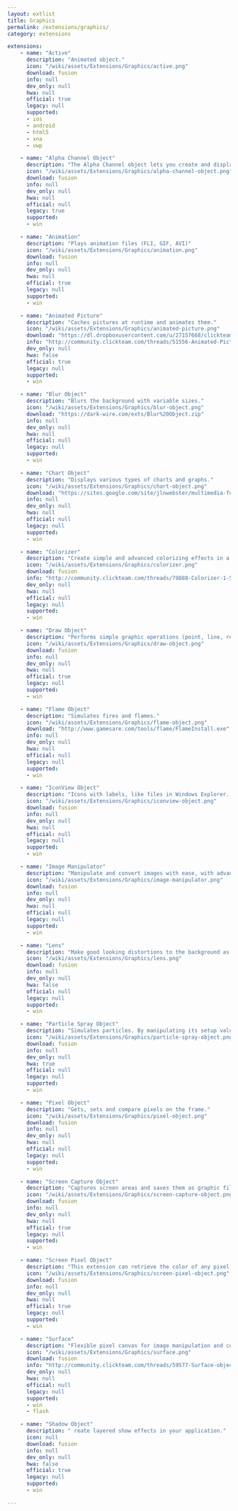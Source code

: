 ```yaml
---
layout: extlist
title: Graphics
permalink: /extensions/graphics/
category: extensions

extensions:
    - name: "Active"
      description: "Animated object."
      icon: "/wiki/assets/Extensions/Graphics/active.png"
      download: fusion
      info: null
      dev_only: null
      hwa: null
      official: true
      legacy: null
      supported:
      - ios
      - android
      - html5
      - xna
      - uwp

    - name: "Alpha Channel Object"
      description: "The Alpha Channel object lets you create and display images with variable transparency - alpha channels."
      icon: "/wiki/assets/Extensions/Graphics/alpha-channel-object.png"
      download: fusion
      info: null
      dev_only: null
      hwa: null
      official: null
      legacy: true
      supported:
      - win

    - name: "Animation"
      description: "Plays animation files (FLI, GIF, AVI)"
      icon: "/wiki/assets/Extensions/Graphics/animation.png"
      download: fusion
      info: null
      dev_only: null
      hwa: null
      official: true
      legacy: null
      supported:
      - win

    - name: "Animated Picture"
      description: "Caches pictures at runtime and animates them."
      icon: "/wiki/assets/Extensions/Graphics/animated-picture.png"
      download: "https://dl.dropboxusercontent.com/u/27157668/clickteam/resources/animatedpicture.zip"
      info: "http://community.clickteam.com/threads/51556-Animated-Picture"
      dev_only: null
      hwa: false
      official: true
      legacy: null
      supported:
      - win

    - name: "Blur Object"
      description: "Blurs the background with variable sizes."
      icon: "/wiki/assets/Extensions/Graphics/blur-object.png"
      download: "https://dark-wire.com/exts/Blur%20Object.zip"
      info: null
      dev_only: null
      hwa: null
      official: null
      legacy: null
      supported:
      - win

    - name: "Chart Object"
      description: "Displays various types of charts and graphs."
      icon: "/wiki/assets/Extensions/Graphics/chart-object.png"
      download: "https://sites.google.com/site/jlnwebster/multimedia-fusion/extension-list/ini/ChartandIni%2B%2B1.5.zip"
      info: null
      dev_only: null
      hwa: null
      official: null
      legacy: null
      supported:
      - win

    - name: "Colorizer"
      description: "Create simple and advanced colorizing effects in a few minutes. Great for night and day effects and weather."
      icon: "/wiki/assets/Extensions/Graphics/colorizer.png"
      download: fusion
      info: "http://community.clickteam.com/threads/79888-Colorizer-1-5"
      dev_only: null
      hwa: null
      official: null
      legacy: null
      supported:
      - win

    - name: "Draw Object"
      description: "Performs simple graphic operations (point, line, rectangle, ellipse, flood fill)."
      icon: "/wiki/assets/Extensions/Graphics/draw-object.png"
      download: fusion
      info: null
      dev_only: null
      hwa: null
      official: true
      legacy: null
      supported:
      - win

    - name: "Flame Object"
      description: "Simulates fires and flames."
      icon: "/wiki/assets/Extensions/Graphics/flame-object.png"
      download: "http://www.gamesare.com/tools/flame/FlameInstall.exe"
      info: null
      dev_only: null
      hwa: null
      official: null
      legacy: null
      supported:
      - win

    - name: "IconView Object"
      description: "Icons with labels, like files in Windows Explorer. It also has options like mass selection, extracting icons from files and dragging support."
      icon: "/wiki/assets/Extensions/Graphics/iconview-object.png"
      download: fusion
      info: null
      dev_only: null
      hwa: null
      official: null
      legacy: null
      supported:
      - win

    - name: "Image Manipulator"
      description: "Manipulate and convert images with ease, with advanced features such as transformations and effects, supports major formats such as JPEG/PNG/BMP."
      icon: "/wiki/assets/Extensions/Graphics/image-manipulator.png"
      download: fusion
      info: null
      dev_only: null
      hwa: null
      official: null
      legacy: null
      supported:
      - win

    - name: "Lens"
      description: "Make good looking distortions to the background as if it was seen through a piece of glass."
      icon: "/wiki/assets/Extensions/Graphics/lens.png"
      download: fusion
      info: null
      dev_only: null
      hwa: false
      official: null
      legacy: null
      supported:
      - win

    - name: "Particle Spray Object"
      description: "Simulates particles. By manipulating its setup values you can create an unlimited number of effects. Some uses include fire, explosions, paint spray, water, rain and snow."
      icon: "/wiki/assets/Extensions/Graphics/particle-spray-object.png"
      download: fusion
      info: null
      dev_only: null
      hwa: true
      official: null
      legacy: null
      supported:
      - win

    - name: "Pixel Object"
      description: "Gets, sets and compare pixels on the frame."
      icon: "/wiki/assets/Extensions/Graphics/pixel-object.png"
      download: fusion
      info: null
      dev_only: null
      hwa: null
      official: null
      legacy: null
      supported:
      - win

    - name: "Screen Capture Object"
      description: "Captures screen areas and saves them as graphic files."
      icon: "/wiki/assets/Extensions/Graphics/screen-capture-object.png"
      download: fusion
      info: null
      dev_only: null
      hwa: null
      official: true
      legacy: null
      supported:
      - win

    - name: "Screen Pixel Object"
      description: "This extension can retrieve the color of any pixel on the screen."
      icon: "/wiki/assets/Extensions/Graphics/screen-pixel-object.png"
      download: fusion
      info: null
      dev_only: null
      hwa: null
      official: true
      legacy: null
      supported:
      - win

    - name: "Surface"
      description: "Flexible pixel canvas for image manipulation and complex effects"
      icon: "/wiki/assets/Extensions/Graphics/surface.png"
      download: fusion
      info: "http://community.clickteam.com/threads/59577-Surface-object"
      dev_only: null
      hwa: null
      official: null
      legacy: null
      supported:
      - win
      - flash

    - name: "Shadow Object"
      description: " reate layered show effects in your application."
      icon: null
      download: fusion
      info: null
      dev_only: null
      hwa: false
      official: true
      legacy: null
      supported:
      - win

---
```

